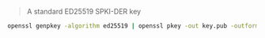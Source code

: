 > A standard ED25519 SPKI-DER key

```sh
openssl genpkey -algorithm ed25519 | openssl pkey -out key.pub -outform DER
```